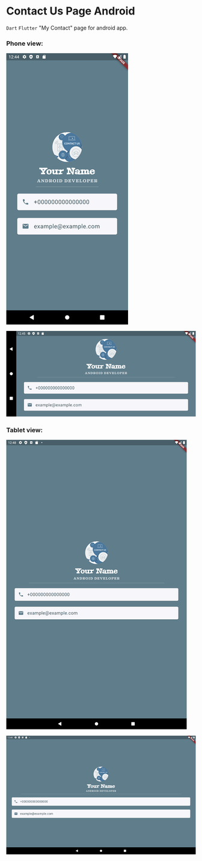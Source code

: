 # Contact Us Page Android

`Dart` `Flutter` "My Contact" page for android app.

### Phone view:

![phone_v.png](images%2Fphone_v.png)

![phone_h.png](images%2Fphone_h.png)

### Tablet view:

![tablet_v.png](images%2Ftablet_v.png)

![tablet_h.png](images%2Ftablet_h.png)
